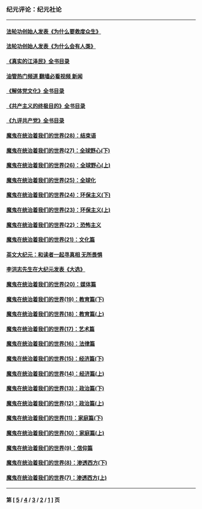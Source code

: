 ### 纪元评论：纪元社论
---
#### [法轮功创始人发表《为什么要救度众生》](../../pages/nsc422/n13975246.md?06200330) 
#### [法轮功创始人发表《为什么会有人类》](../../pages/nsc422/n13912117.md?06200330) 
#### [《真实的江泽民》全书目录](../../pages/nsc422/n13721399.md?06200330) 
#### [油管热门频道 翻墙必看视频 新闻](ok?06200330)
#### [《解体党文化》全书目录](../../pages/nsc422/n13721157.md?06200330) 
#### [《共产主义的终极目的》全书目录](../../pages/nsc422/n13721048.md?06200330) 
#### [《九评共产党》全书目录](../../pages/nsc422/n13708085.md?06200330) 
#### [魔鬼在统治着我们的世界(28)：结束语](../../pages/nsc422/n10936246.md?06200330) 
#### [魔鬼在统治着我们的世界(27)：全球野心(下)](../../pages/nsc422/n10928319.md?06200330) 
#### [魔鬼在统治着我们的世界(26)：全球野心(上)](../../pages/nsc422/n10900318.md?06200330) 
#### [魔鬼在统治着我们的世界(25)：全球化](../../pages/nsc422/n10788205.md?06200330) 
#### [魔鬼在统治着我们的世界(24)：环保主义(下)](../../pages/nsc422/n10695307.md?06200330) 
#### [魔鬼在统治着我们的世界(23)：环保主义(上)](../../pages/nsc422/n10688613.md?06200330) 
#### [魔鬼在统治着我们的世界(22)：恐怖主义](../../pages/nsc422/n10614727.md?06200330) 
#### [魔鬼在统治着我们的世界(21)：文化篇](../../pages/nsc422/n10597706.md?06200330) 
#### [英文大纪元：和读者一起寻真相 无所畏惧](../../pages/nsc422/n12542027.md?06200330) 
#### [李洪志先生在大纪元发表《大选》](../../pages/nsc422/n12534746.md?06200330) 
#### [魔鬼在统治着我们的世界(20)：媒体篇](../../pages/nsc422/n10586579.md?06200330) 
#### [魔鬼在统治着我们的世界(19)：教育篇(下)](../../pages/nsc422/n10564808.md?06200330) 
#### [魔鬼在统治着我们的世界(18)：教育篇(上)](../../pages/nsc422/n10526970.md?06200330) 
#### [魔鬼在统治着我们的世界(17)：艺术篇](../../pages/nsc422/n10499093.md?06200330) 
#### [魔鬼在统治着我们的世界(16)：法律篇](../../pages/nsc422/n10485969.md?06200330) 
#### [魔鬼在统治着我们的世界(15)：经济篇(下)](../../pages/nsc422/n10469975.md?06200330) 
#### [魔鬼在统治着我们的世界(14)：经济篇(上)](../../pages/nsc422/n10457370.md?06200330) 
#### [魔鬼在统治着我们的世界(13)：政治篇(下)](../../pages/nsc422/n10448270.md?06200330) 
#### [魔鬼在统治着我们的世界(12)：政治篇(上)](../../pages/nsc422/n10444576.md?06200330) 
#### [魔鬼在统治着我们的世界(11)：家庭篇(下)](../../pages/nsc422/n10440961.md?06200330) 
#### [魔鬼在统治着我们的世界(10)：家庭篇(上)](../../pages/nsc422/n10435448.md?06200330) 
#### [魔鬼在统治着我们的世界(9)：信仰篇](../../pages/nsc422/n10432159.md?06200330) 
#### [魔鬼在统治着我们的世界(8)：渗透西方(下)](../../pages/nsc422/n10429603.md?06200330) 
#### [魔鬼在统治着我们的世界(7)：渗透西方(上)](../../pages/nsc422/n10426013.md?06200330) 

---
#### 第 [ [5](./5.md?06200330) / [4](./4.md?06200330) / [3](./3.md?06200330) / [2](./2.md?06200330) / [1](./1.md?06200330) ] 页
